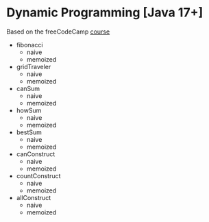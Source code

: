 # Dynamic Programming [Java 17+]

Based on the freeCodeCamp [course](https://www.youtube.com/watch?v=oBt53YbR9Kk&ab_channel=freeCodeCamp.org)

* fibonacci
  * naive
  * memoized
* gridTraveler
  * naive
  * memoized
* canSum
  * naive
  * memoized
* howSum
  * naive
  * memoized
* bestSum
  * naive
  * memoized
* canConstruct
  * naive
  * memoized
* countConstruct
  * naive
  * memoized
* allConstruct
  * naive
  * memoized

